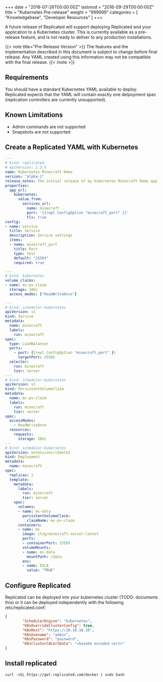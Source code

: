 +++
date = "2016-07-26T00:00:00Z"
lastmod = "2016-09-29T00:00:00Z"
title = "Kubernetes Pre-release"
weight = "999999"
categories = [ "Knowledgebase", "Developer Resources" ]
+++

A future release of Replicated will support deploying Replicated and your application to a Kubernetes cluster. This is currently available as a pre-release feature, and is not ready to deliver to any production installations.

{{< note title="Pre-Release Version" >}}
The features and the implementation described in this document is subject to change before final release. Any YAML created using this information may not be compatible with the final release.
{{< /note >}}

## Requirements
You should have a standard Kubernetes YAML available to deploy. Replicated expects that the YAML will contain exactly one delpoyment spec (replication controllers are currently unsupported).

## Known Limitations
- Admin commands are not supported
- Snapshots are not supported

## Create a Replicated YAML with Kubernetes 
```yaml
---
# kind: replicated
# apiVersion: 2.3.5
name: Kubernetes Minecraft Demo
version: "alpha-1"
release_notes: The initial release of my Kubernetes Minecraft Demo application.
properties:
  app_url:
    kubernetes:
      value_from:
        services_url:
          name: minecraft
          port: '{{repl ConfigOption "minecraft_port" }}'
          tls: true
config:
- name: service
  title: Service
  description: Service settings
  items:
  - name: minecraft_port
    title: Port
    type: text
    default: "25565"
    required: true

---
# kind: kubernetes
volume_claims:
- name: mc-pv-claim
  storage: 10Gi
  access_modes: ["ReadWriteOnce"]

---
# kind: scheduler-kubernetes
apiVersion: v1
kind: Service
metadata:
  name: minecraft
  labels:
    run: minecraft
spec:
  type: LoadBalancer
  ports:
    - port: {{repl ConfigOption "minecraft_port" }}
      targetPort: 25565
  selector:
    run: minecraft
    tier: server
---
# kind: scheduler-kubernetes
apiVersion: v1
kind: PersistentVolumeClaim
metadata:
  name: mc-pv-claim
  labels:
    run: minecraft
    tier: server
spec:
  accessModes:
    - ReadWriteOnce
  resources:
    requests:
      storage: 10Gi
---
# kind: scheduler-kubernetes
apiVersion: extensions/v1beta1
kind: Deployment
metadata:
  name: minecraft
spec:
  replicas: 1
  template:
    metadata:
      labels:
        run: minecraft
        tier: server
    spec:
      volumes:
      - name: mc-data
        persistentVolumeClaim:
          claimName: mc-pv-claim
      containers:
      - name: mc
        image: itzg/minecraft-server:latest
        ports:
        - containerPort: 25565
        volumeMounts:
        - name: mc-data
          mountPath: /data
        env:
        - name: EULA
          value: "TRUE"
```

## Configure Replicated
Replicated can be deployed into your kubernetes cluster (TODO: documents this) or it can be deployed independently with the following /etc/replicated.conf:
```json
{
        "SchedulerEngine": "kubernetes",
        "K8sOverrideClusterConfig": true,
        "K8sHost": "https://10.10.10.10",
        "K8sUsename": "admin",
        "K8sPassword": "password",
        "K8sClusterCACertData": "<base64 encoded cert>"
}
```

## Install replicated
`curl -sSL https://get.replicated.com/docker | sudo bash`
